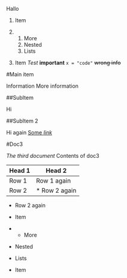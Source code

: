 Hallo 
1. Item
2. 
   1. More
   2. Nested
   3. Lists

3. Item
 _Test_ **important** ```x = "code"``` ~~wrong info~~ 

#Main item

Information
 More information
 

##SubItem

Hi 

##SubItem 2

Hi again [Some _link_](/home/pieter/git/Lang/MarkUp/test/md/Doc2.md) 

#Doc3

_The third document_ Contents of doc3 

**Head 1** | **Head 2**
---------- | ----------
Row 1 | Row 1 again
Row 2 | * Row 2 again
* Row 2 again

 * Item
*    * More
   * Nested
   * Lists

* Item
